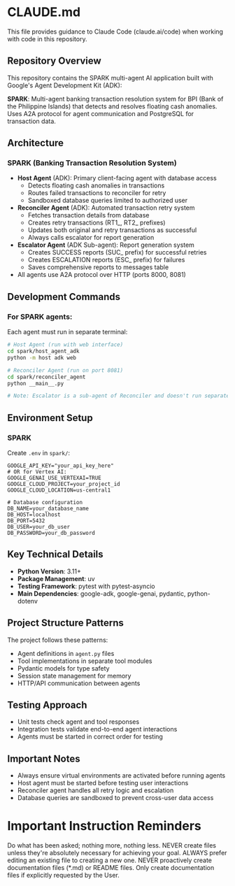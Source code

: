 # CLAUDE.md

This file provides guidance to Claude Code (claude.ai/code) when working with code in this repository.

## Repository Overview

This repository contains the SPARK multi-agent AI application built with Google's Agent Development Kit (ADK):

**SPARK**: Multi-agent banking transaction resolution system for BPI (Bank of the Philippine Islands) that detects and resolves floating cash anomalies. Uses A2A protocol for agent communication and PostgreSQL for transaction data.

## Architecture

### SPARK (Banking Transaction Resolution System)
- **Host Agent** (ADK): Primary client-facing agent with database access
  - Detects floating cash anomalies in transactions
  - Routes failed transactions to reconciler for retry
  - Sandboxed database queries limited to authorized user
- **Reconciler Agent** (ADK): Automated transaction retry system
  - Fetches transaction details from database
  - Creates retry transactions (RT1_, RT2_ prefixes)
  - Updates both original and retry transactions as successful
  - Always calls escalator for report generation
- **Escalator Agent** (ADK Sub-agent): Report generation system
  - Creates SUCCESS reports (SUC_ prefix) for successful retries
  - Creates ESCALATION reports (ESC_ prefix) for failures
  - Saves comprehensive reports to messages table
- All agents use A2A protocol over HTTP (ports 8000, 8081)

## Development Commands

### For SPARK agents:
Each agent must run in separate terminal:
```bash
# Host Agent (run with web interface)
cd spark/host_agent_adk
python -m host adk web

# Reconciler Agent (run on port 8081)
cd spark/reconciler_agent
python __main__.py

# Note: Escalator is a sub-agent of Reconciler and doesn't run separately
```

## Environment Setup

### SPARK
Create `.env` in `spark/`:
```
GOOGLE_API_KEY="your_api_key_here"
# OR for Vertex AI:
GOOGLE_GENAI_USE_VERTEXAI=TRUE
GOOGLE_CLOUD_PROJECT=your_project_id
GOOGLE_CLOUD_LOCATION=us-central1

# Database configuration
DB_NAME=your_database_name
DB_HOST=localhost
DB_PORT=5432
DB_USER=your_db_user
DB_PASSWORD=your_db_password
```

## Key Technical Details

- **Python Version**: 3.11+
- **Package Management**: uv
- **Testing Framework**: pytest with pytest-asyncio
- **Main Dependencies**: google-adk, google-genai, pydantic, python-dotenv

## Project Structure Patterns

The project follows these patterns:
- Agent definitions in `agent.py` files
- Tool implementations in separate tool modules
- Pydantic models for type safety
- Session state management for memory
- HTTP/API communication between agents

## Testing Approach

- Unit tests check agent and tool responses
- Integration tests validate end-to-end agent interactions
- Agents must be started in correct order for testing

## Important Notes

- Always ensure virtual environments are activated before running agents
- Host agent must be started before testing user interactions
- Reconciler agent handles all retry logic and escalation
- Database queries are sandboxed to prevent cross-user data access

# Important Instruction Reminders
Do what has been asked; nothing more, nothing less.
NEVER create files unless they're absolutely necessary for achieving your goal.
ALWAYS prefer editing an existing file to creating a new one.
NEVER proactively create documentation files (*.md) or README files. Only create documentation files if explicitly requested by the User.